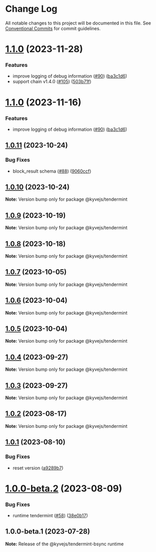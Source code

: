 # Change Log

All notable changes to this project will be documented in this file.
See [Conventional Commits](https://conventionalcommits.org) for commit guidelines.

# [1.1.0](https://github.com/KYVENetwork/kyvejs/compare/@kyvejs/tendermint@1.0.11...@kyvejs/tendermint@1.1.0) (2023-11-28)

### Features

- improve logging of debug information ([#90](https://github.com/KYVENetwork/kyvejs/issues/90)) ([ba3c1d6](https://github.com/KYVENetwork/kyvejs/commit/ba3c1d63060f38c112d7b5102341a0c9000d7d54))
- support chain v1.4.0 ([#105](https://github.com/KYVENetwork/kyvejs/issues/105)) ([503b71f](https://github.com/KYVENetwork/kyvejs/commit/503b71f40ed4d32c68d2bff34cfcf88120944c73))

# [1.1.0](https://github.com/KYVENetwork/kyvejs/compare/@kyvejs/tendermint@1.0.11...@kyvejs/tendermint@1.1.0) (2023-11-16)

### Features

- improve logging of debug information ([#90](https://github.com/KYVENetwork/kyvejs/issues/90)) ([ba3c1d6](https://github.com/KYVENetwork/kyvejs/commit/ba3c1d63060f38c112d7b5102341a0c9000d7d54))

## [1.0.11](https://github.com/KYVENetwork/kyvejs/compare/@kyvejs/tendermint@1.0.10...@kyvejs/tendermint@1.0.11) (2023-10-24)

### Bug Fixes

- block_result schema ([#88](https://github.com/KYVENetwork/kyvejs/issues/88)) ([9060ccf](https://github.com/KYVENetwork/kyvejs/commit/9060ccf86d3f73f22e6c146da610a7045a69678c))

## [1.0.10](https://github.com/KYVENetwork/kyvejs/compare/@kyvejs/tendermint@1.0.9...@kyvejs/tendermint@1.0.10) (2023-10-24)

**Note:** Version bump only for package @kyvejs/tendermint

## [1.0.9](https://github.com/KYVENetwork/kyvejs/compare/@kyvejs/tendermint@1.0.8...@kyvejs/tendermint@1.0.9) (2023-10-19)

**Note:** Version bump only for package @kyvejs/tendermint

## [1.0.8](https://github.com/KYVENetwork/kyvejs/compare/@kyvejs/tendermint@1.0.7...@kyvejs/tendermint@1.0.8) (2023-10-18)

**Note:** Version bump only for package @kyvejs/tendermint

## [1.0.7](https://github.com/KYVENetwork/kyvejs/compare/@kyvejs/tendermint@1.0.6...@kyvejs/tendermint@1.0.7) (2023-10-05)

**Note:** Version bump only for package @kyvejs/tendermint

## [1.0.6](https://github.com/KYVENetwork/kyvejs/compare/@kyvejs/tendermint@1.0.5...@kyvejs/tendermint@1.0.6) (2023-10-04)

**Note:** Version bump only for package @kyvejs/tendermint

## [1.0.5](https://github.com/KYVENetwork/kyvejs/compare/@kyvejs/tendermint@1.0.4...@kyvejs/tendermint@1.0.5) (2023-10-04)

**Note:** Version bump only for package @kyvejs/tendermint

## [1.0.4](https://github.com/KYVENetwork/kyvejs/compare/@kyvejs/tendermint@1.0.3...@kyvejs/tendermint@1.0.4) (2023-09-27)

**Note:** Version bump only for package @kyvejs/tendermint

## [1.0.3](https://github.com/KYVENetwork/kyvejs/compare/@kyvejs/tendermint@1.0.2...@kyvejs/tendermint@1.0.3) (2023-09-27)

**Note:** Version bump only for package @kyvejs/tendermint

## [1.0.2](https://github.com/KYVENetwork/kyvejs/compare/@kyvejs/tendermint@1.0.1...@kyvejs/tendermint@1.0.2) (2023-08-17)

**Note:** Version bump only for package @kyvejs/tendermint

## [1.0.1](https://github.com/KYVENetwork/kyvejs/compare/@kyvejs/tendermint@1.0.0...@kyvejs/tendermint@1.0.1) (2023-08-10)

### Bug Fixes

- reset version ([a9289b7](https://github.com/KYVENetwork/kyvejs/commit/a9289b76b6d3dfa98edc2a4c5403be238ee5dddb))

# [1.0.0-beta.2](https://github.com/KYVENetwork/kyvejs/compare/@kyvejs/tendermint@1.0.0-beta.1...@kyvejs/tendermint@1.0.0-beta.2) (2023-08-09)

### Bug Fixes

- runtime tendermint ([#58](https://github.com/KYVENetwork/kyvejs/issues/58)) ([38e0b17](https://github.com/KYVENetwork/kyvejs/commit/38e0b17d0832afc9a0cbc1834c5b380ef4dfb9f5))

## 1.0.0-beta.1 (2023-07-28)

**Note:** Release of the @kyvejs/tendermint-bsync runtime
